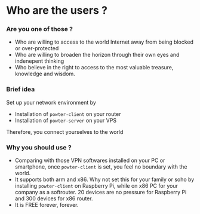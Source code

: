 # Who are the users ?

### Are you one of those ? 
* Who are willing to access to the world Internet away from being blocked or over-protected
* Who are willing to broaden the horizon through their own eyes and indenepent thinking
* Who believe in the right to access to the most valuable treasure, knowledge and wisdom.

### Brief idea
Set up your network environment by
* Installation of `powter-client` on your router
* Installation of `powter-server` on your VPS

Therefore, you connect yourselves to the world

### Why you should use ?
* Comparing with those VPN softwares installed on your PC or smartphone, once `powter-client` is set, you feel no boundary with the world.
* It supports both arm and x86. Why not set this for your family or soho by installing `powter-client` on Raspberry Pi, while on x86 PC for your company as a softrouter. 20 devices are no pressure for Raspberry Pi and 300 devices for x86 router.
* It is FREE forever, forever.
